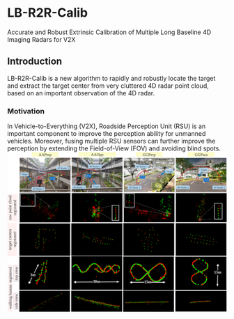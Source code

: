 # LB-R2R-Calib
Accurate and Robust Extrinsic Calibration of Multiple Long Baseline 4D Imaging Radars for V2X
## Introduction
LB-R2R-Calib is a new algorithm to rapidly and robustly locate the target and extract the target center from  very cluttered 4D radar point cloud, based on an important observation of the 4D radar.
### Motivation
In Vehicle-to-Everything (V2X), Roadside Perception Unit (RSU) is an important component to improve the perception ability for unmanned vehicles. Moreover, fusing multiple RSU sensors can further improve the perception by extending the Field-of-View (FOV) and avoiding blind spots.
![Image text](https://github.com/yzh-721/LB-R2R-Calib/blob/main/fig_qualitative.png)
